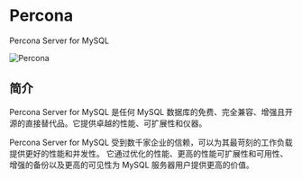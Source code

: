 # Percona

Percona Server for MySQL

![Percona](https://github.com/percona/percona-server/blob/8.0/doc/source/percona-server-logo.jpg)

## 简介

Percona Server for MySQL 是任何 MySQL 数据库的免费、完全兼容、增强且开源的直接替代品。它提供卓越的性能、可扩展性和仪器。

Percona Server for MySQL 受到数千家企业的信赖，可以为其最苛刻的工作负载提供更好的性能和并发性。
它通过优化的性能、更高的性能可扩展性和可用性、增强的备份以及更高的可见性为 MySQL 服务器用户提供更高的价值。
